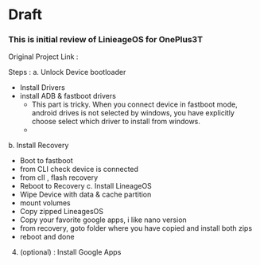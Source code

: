 # Draft

### This is initial review of LinieageOS for OnePlus3T

Original Project Link : 

Steps : 
a. Unlock Device bootloader 
- Install Drivers 
- install ADB & fastboot drivers 
  - This part is tricky. When you connect device in fastboot mode, android drives is not selected by windows, you have explicitly choose select which driver to install from windows.  
  - 
b. Install Recovery
- Boot to fastboot 
- from CLI check device is connected 
- from clI , flash recovery 
- Reboot to Recovery 
c. Install LineageOS
- Wipe Device with data & cache partition 
- mount volumes 
- Copy zipped LineagesOS 
- Copy your favorite google apps, i like nano version 
- from recovery, goto folder where you have copied and install both zips
- reboot and done 
4. (optional) : Install Google Apps 